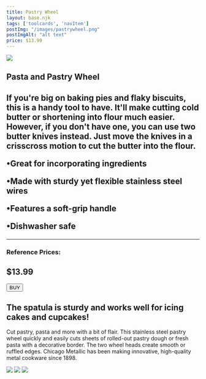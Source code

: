 ```yaml
---
title: Pastry Wheel
layout: base.njk
tags: ['toolcards', 'navItem']
postImg: "/images/pastrywheel.png"
postImgAlt: "alt text"
price: $13.99 
---
```

<section class="tool_container">
       <img src ="/images/pastrywheel.jpg">
      <div class="text">
        <h1>Pasta and Pastry Wheel<h1>
        <p>If you're big on baking pies and flaky biscuits, this is a handy tool to have. It'll make cutting cold butter or shortening into flour much easier. However, if you don't have one, you can use two butter knives instead. Just move the knives in a crisscross motion to cut the butter into the flour.</p>
        <p>•Great for incorporating ingredients</p>
        <p>•Made with sturdy yet flexible stainless steel wires</p>
        <p>•Features a soft-grip handle</p>
        <p>•Dishwasher safe</p>
        <hr />
        <!--  need add colors in the checked css-->
        <span class="fa fa-star checked"></span>
        <span class="fa fa-star checked"></span>
        <span class="fa fa-star checked"></span>
        <span class="fa fa-star"></span>
        <span class="fa fa-star"></span>
       <h3>Reference Prices: <h2>$13.99</h2> </h3> 
        <form method="get" action="https://www.crateandbarrel.com/chicago-metallic-pasta-and-pastry-wheel/s411713?SID=BHG21EssentialBakingToolsEveryHomeCookNeedsPlus16ThatAreNicetoHaveabeckHowPos49276201811I&aff=cj&utm_source=cj&utm_medium=affiliate&utm_campaign=4522830&cjevent=5507b863f29011ec81de3c750a82b839"><button type ="submit">BUY</button></form>
      </div>
        </section>
    <!-- content-->
    <div class="toolbody">
        <div class="bodycontext">
         <h2>The spatula is sturdy and works well for icing cakes and cupcakes! </h2>
         <p>Cut pastry, pasta and more with a bit of flair. This stainless steel pastry wheel quickly and easily cuts sheets of rolled-out pastry dough or fresh pasta with a decorative border. The two wheel heads create smooth or ruffled edges. Chicago Metallic has been making innovative, high-quality metal cookware since 1898.</p>
        </div>
        <div class="bodyimg">
       <img src ="/images/tooldetail/wheel1.jpg">
          <img src ="/images/tooldetail/wheel2.jpg"> 
          <img src ="/images/tooldetail/wheel3.jpg"> 
        </div>
      </div>

